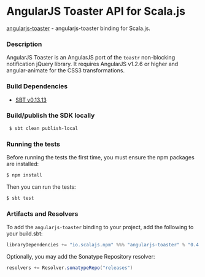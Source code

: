 AngularJS Toaster API for Scala.js
================================
[angularjs-toaster](https://www.npmjs.com/package/angularjs-toaster) - angularjs-toaster binding for Scala.js.

### Description

AngularJS Toaster is an AngularJS port of the `toastr` non-blocking notification jQuery library. 
It requires AngularJS v1.2.6 or higher and angular-animate for the CSS3 transformations.

### Build Dependencies

* [SBT v0.13.13](http://www.scala-sbt.org/download.html)

### Build/publish the SDK locally

```bash
 $ sbt clean publish-local
```

### Running the tests

Before running the tests the first time, you must ensure the npm packages are installed:

```bash
$ npm install
```

Then you can run the tests:

```bash
$ sbt test
```

### Artifacts and Resolvers

To add the `angularjs-toaster` binding to your project, add the following to your build.sbt:  

```sbt
libraryDependencies += "io.scalajs.npm" %%% "angularjs-toaster" % "0.4.0"
```

Optionally, you may add the Sonatype Repository resolver:

```sbt   
resolvers += Resolver.sonatypeRepo("releases") 
```